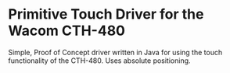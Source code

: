 # Primitive Touch Driver for the Wacom CTH-480
Simple, Proof of Concept driver written in Java for using the touch functionality of the CTH-480. Uses absolute positioning.
